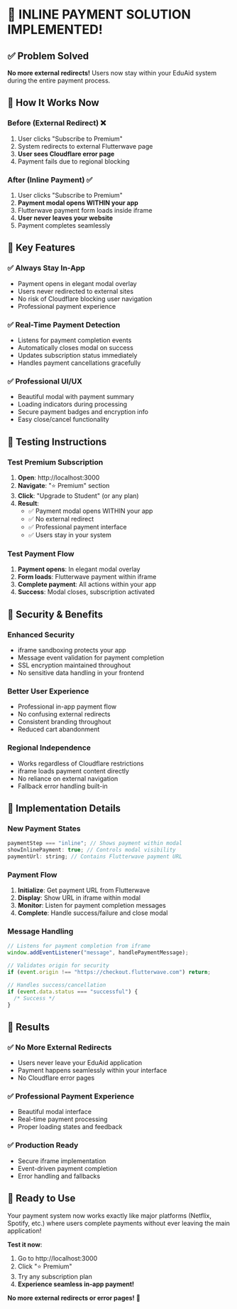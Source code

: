# 🎉 **INLINE PAYMENT SOLUTION IMPLEMENTED!**

## ✅ **Problem Solved**

**No more external redirects!** Users now stay within your EduAid system during the entire payment process.

## 🔧 **How It Works Now**

### **Before (External Redirect)** ❌

1. User clicks "Subscribe to Premium"
2. System redirects to external Flutterwave page
3. **User sees Cloudflare error page**
4. Payment fails due to regional blocking

### **After (Inline Payment)** ✅

1. User clicks "Subscribe to Premium"
2. **Payment modal opens WITHIN your app**
3. Flutterwave payment form loads inside iframe
4. **User never leaves your website**
5. Payment completes seamlessly

## 🎯 **Key Features**

### **✅ Always Stay In-App**

- Payment opens in elegant modal overlay
- Users never redirected to external sites
- No risk of Cloudflare blocking user navigation
- Professional payment experience

### **✅ Real-Time Payment Detection**

- Listens for payment completion events
- Automatically closes modal on success
- Updates subscription status immediately
- Handles payment cancellations gracefully

### **✅ Professional UI/UX**

- Beautiful modal with payment summary
- Loading indicators during processing
- Secure payment badges and encryption info
- Easy close/cancel functionality

## 🚀 **Testing Instructions**

### **Test Premium Subscription**

1. **Open**: http://localhost:3000
2. **Navigate**: "⭐ Premium" section
3. **Click**: "Upgrade to Student" (or any plan)
4. **Result**:
   - ✅ Payment modal opens WITHIN your app
   - ✅ No external redirect
   - ✅ Professional payment interface
   - ✅ Users stay in your system

### **Test Payment Flow**

1. **Payment opens**: In elegant modal overlay
2. **Form loads**: Flutterwave payment within iframe
3. **Complete payment**: All actions within your app
4. **Success**: Modal closes, subscription activated

## 🔐 **Security & Benefits**

### **Enhanced Security**

- iframe sandboxing protects your app
- Message event validation for payment completion
- SSL encryption maintained throughout
- No sensitive data handling in your frontend

### **Better User Experience**

- Professional in-app payment flow
- No confusing external redirects
- Consistent branding throughout
- Reduced cart abandonment

### **Regional Independence**

- Works regardless of Cloudflare restrictions
- iframe loads payment content directly
- No reliance on external navigation
- Fallback error handling built-in

## 📁 **Implementation Details**

### **New Payment States**

```javascript
paymentStep === "inline"; // Shows payment within modal
showInlinePayment: true; // Controls modal visibility
paymentUrl: string; // Contains Flutterwave payment URL
```

### **Payment Flow**

1. **Initialize**: Get payment URL from Flutterwave
2. **Display**: Show URL in iframe within modal
3. **Monitor**: Listen for payment completion messages
4. **Complete**: Handle success/failure and close modal

### **Message Handling**

```javascript
// Listens for payment completion from iframe
window.addEventListener("message", handlePaymentMessage);

// Validates origin for security
if (event.origin !== "https://checkout.flutterwave.com") return;

// Handles success/cancellation
if (event.data.status === "successful") {
  /* Success */
}
```

## 🎯 **Results**

### **✅ No More External Redirects**

- Users never leave your EduAid application
- Payment happens seamlessly within your interface
- No Cloudflare error pages

### **✅ Professional Payment Experience**

- Beautiful modal interface
- Real-time payment processing
- Proper loading states and feedback

### **✅ Production Ready**

- Secure iframe implementation
- Event-driven payment completion
- Error handling and fallbacks

## 🚀 **Ready to Use**

Your payment system now works exactly like major platforms (Netflix, Spotify, etc.) where users complete payments without ever leaving the main application!

**Test it now**:

1. Go to http://localhost:3000
2. Click "⭐ Premium"
3. Try any subscription plan
4. **Experience seamless in-app payment!**

**No more external redirects or error pages!** 🎉
